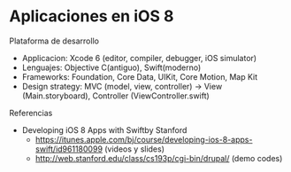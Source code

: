 # Aplicaciones en iOS 8

Plataforma de desarrollo
- Applicacion:          Xcode 6 (editor, compiler, debugger, iOS simulator)
- Lenguajes:            Objective C(antiguo), Swift(moderno)
- Frameworks:           Foundation, Core Data, UIKit, Core Motion, Map Kit
- Design strategy:      MVC (model, view, controller)
                        -> View (Main.storyboard), Controller (ViewController.swift)

Referencias
- Developing iOS 8 Apps with Swiftby Stanford
    * https://itunes.apple.com/bj/course/developing-ios-8-apps-swift/id961180099 (videos y slides)
    * http://web.stanford.edu/class/cs193p/cgi-bin/drupal/ (demo codes)
